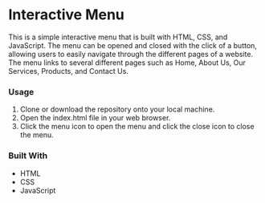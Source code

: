 <h1>Interactive Menu</h1>

<p>This is a simple interactive menu that is built with HTML, CSS, and JavaScript. The menu can be opened and closed with the click of a button, allowing users to easily navigate through the different pages of a website. The menu links to several different pages such as Home, About Us, Our Services, Products, and Contact Us.</p>

<h3>Usage</h3>
<ol>
    <li>Clone or download the repository onto your local machine.</li>
    <li>Open the index.html file in your web browser.</li>
    <li>Click the menu icon to open the menu and click the close icon to close the menu.</li>
</ol>

<h3>Built With</h3>
<ul>
    <li>HTML</li>
    <li>CSS</li>
    <li>JavaScript</li>
</ul>

